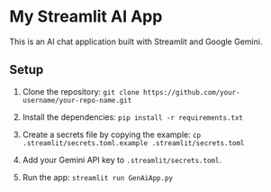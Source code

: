 # My Streamlit AI App

This is an AI chat application built with Streamlit and Google Gemini.

## Setup

1. Clone the repository:
   `git clone https://github.com/your-username/your-repo-name.git`

2. Install the dependencies:
   `pip install -r requirements.txt`

3. Create a secrets file by copying the example:
   `cp .streamlit/secrets.toml.example .streamlit/secrets.toml`

4. Add your Gemini API key to `.streamlit/secrets.toml`.

5. Run the app:
   `streamlit run GenAiApp.py`
   